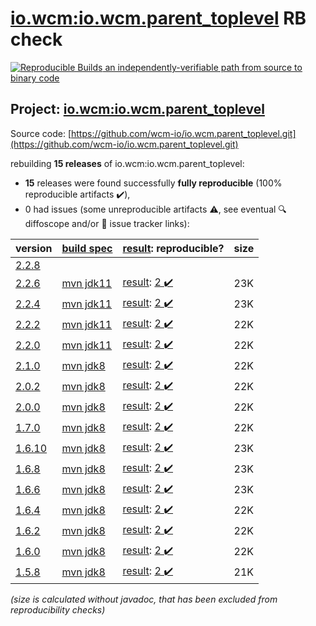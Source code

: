 [io.wcm:io.wcm.parent_toplevel](https://central.sonatype.com/artifact/io.wcm/io.wcm.parent_toplevel/versions) RB check
=======

[![Reproducible Builds](https://reproducible-builds.org/images/logos/rb.svg) an independently-verifiable path from source to binary code](https://reproducible-builds.org/)

## Project: [io.wcm:io.wcm.parent_toplevel](https://central.sonatype.com/artifact/io.wcm/io.wcm.parent_toplevel/versions)

Source code: [https://github.com/wcm-io/io.wcm.parent_toplevel.git](https://github.com/wcm-io/io.wcm.parent_toplevel.git)

rebuilding **15 releases** of io.wcm:io.wcm.parent_toplevel:
- **15** releases were found successfully **fully reproducible** (100% reproducible artifacts :heavy_check_mark:),
- 0 had issues (some unreproducible artifacts :warning:, see eventual :mag: diffoscope and/or :memo: issue tracker links):

| version | [build spec](/BUILDSPEC.md) | [result](https://reproducible-builds.org/docs/jvm/): reproducible? | size |
| -- | --------- | ------ | -- |
| [2.2.8](https://central.sonatype.com/artifact/io.wcm/io.wcm.parent_toplevel/2.2.8/pom) | | | |
| [2.2.6](https://central.sonatype.com/artifact/io.wcm/io.wcm.parent_toplevel/2.2.6/pom) | [mvn jdk11](wcm-parent_toplevel-2.2.6.buildspec) | [result](io.wcm.parent_toplevel-2.2.6.buildinfo): [2 :heavy_check_mark: ](io.wcm.parent_toplevel-2.2.6.buildcompare) | 23K |
| [2.2.4](https://central.sonatype.com/artifact/io.wcm/io.wcm.parent_toplevel/2.2.4/pom) | [mvn jdk11](wcm-parent_toplevel-2.2.4.buildspec) | [result](io.wcm.parent_toplevel-2.2.4.buildinfo): [2 :heavy_check_mark: ](io.wcm.parent_toplevel-2.2.4.buildcompare) | 23K |
| [2.2.2](https://central.sonatype.com/artifact/io.wcm/io.wcm.parent_toplevel/2.2.2/pom) | [mvn jdk11](wcm-parent_toplevel-2.2.2.buildspec) | [result](io.wcm.parent_toplevel-2.2.2.buildinfo): [2 :heavy_check_mark: ](io.wcm.parent_toplevel-2.2.2.buildcompare) | 22K |
| [2.2.0](https://central.sonatype.com/artifact/io.wcm/io.wcm.parent_toplevel/2.2.0/pom) | [mvn jdk11](wcm-parent_toplevel-2.2.0.buildspec) | [result](io.wcm.parent_toplevel-2.2.0.buildinfo): [2 :heavy_check_mark: ](io.wcm.parent_toplevel-2.2.0.buildcompare) | 22K |
| [2.1.0](https://central.sonatype.com/artifact/io.wcm/io.wcm.parent_toplevel/2.1.0/pom) | [mvn jdk8](wcm-parent_toplevel-2.1.0.buildspec) | [result](io.wcm.parent_toplevel-2.1.0.buildinfo): [2 :heavy_check_mark: ](io.wcm.parent_toplevel-2.1.0.buildcompare) | 22K |
| [2.0.2](https://central.sonatype.com/artifact/io.wcm/io.wcm.parent_toplevel/2.0.2/pom) | [mvn jdk8](wcm-parent_toplevel-2.0.2.buildspec) | [result](io.wcm.parent_toplevel-2.0.2.buildinfo): [2 :heavy_check_mark: ](io.wcm.parent_toplevel-2.0.2.buildcompare) | 22K |
| [2.0.0](https://central.sonatype.com/artifact/io.wcm/io.wcm.parent_toplevel/2.0.0/pom) | [mvn jdk8](wcm-parent_toplevel-2.0.0.buildspec) | [result](io.wcm.parent_toplevel-2.0.0.buildinfo): [2 :heavy_check_mark: ](io.wcm.parent_toplevel-2.0.0.buildcompare) | 22K |
| [1.7.0](https://central.sonatype.com/artifact/io.wcm/io.wcm.parent_toplevel/1.7.0/pom) | [mvn jdk8](wcm-parent_toplevel-1.7.0.buildspec) | [result](io.wcm.parent_toplevel-1.7.0.buildinfo): [2 :heavy_check_mark: ](io.wcm.parent_toplevel-1.7.0.buildcompare) | 22K |
| [1.6.10](https://central.sonatype.com/artifact/io.wcm/io.wcm.parent_toplevel/1.6.10/pom) | [mvn jdk8](wcm-parent_toplevel-1.6.10.buildspec) | [result](io.wcm.parent_toplevel-1.6.10.buildinfo): [2 :heavy_check_mark: ](io.wcm.parent_toplevel-1.6.10.buildcompare) | 23K |
| [1.6.8](https://central.sonatype.com/artifact/io.wcm/io.wcm.parent_toplevel/1.6.8/pom) | [mvn jdk8](wcm-parent_toplevel-1.6.8.buildspec) | [result](io.wcm.parent_toplevel-1.6.8.buildinfo): [2 :heavy_check_mark: ](io.wcm.parent_toplevel-1.6.8.buildcompare) | 23K |
| [1.6.6](https://central.sonatype.com/artifact/io.wcm/io.wcm.parent_toplevel/1.6.6/pom) | [mvn jdk8](wcm-parent_toplevel-1.6.6.buildspec) | [result](io.wcm.parent_toplevel-1.6.6.buildinfo): [2 :heavy_check_mark: ](io.wcm.parent_toplevel-1.6.6.buildcompare) | 23K |
| [1.6.4](https://central.sonatype.com/artifact/io.wcm/io.wcm.parent_toplevel/1.6.4/pom) | [mvn jdk8](wcm-parent_toplevel-1.6.4.buildspec) | [result](io.wcm.parent_toplevel-1.6.4.buildinfo): [2 :heavy_check_mark: ](io.wcm.parent_toplevel-1.6.4.buildcompare) | 22K |
| [1.6.2](https://central.sonatype.com/artifact/io.wcm/io.wcm.parent_toplevel/1.6.2/pom) | [mvn jdk8](wcm-parent_toplevel-1.6.2.buildspec) | [result](io.wcm.parent_toplevel-1.6.2.buildinfo): [2 :heavy_check_mark: ](io.wcm.parent_toplevel-1.6.2.buildcompare) | 22K |
| [1.6.0](https://central.sonatype.com/artifact/io.wcm/io.wcm.parent_toplevel/1.6.0/pom) | [mvn jdk8](wcm-parent_toplevel-1.6.0.buildspec) | [result](io.wcm.parent_toplevel-1.6.0.buildinfo): [2 :heavy_check_mark: ](io.wcm.parent_toplevel-1.6.0.buildcompare) | 22K |
| [1.5.8](https://central.sonatype.com/artifact/io.wcm/io.wcm.parent_toplevel/1.5.8/pom) | [mvn jdk8](wcm-parent_toplevel-1.5.8.buildspec) | [result](io.wcm.parent_toplevel-1.5.8.buildinfo): [2 :heavy_check_mark: ](io.wcm.parent_toplevel-1.5.8.buildcompare) | 21K |

<i>(size is calculated without javadoc, that has been excluded from reproducibility checks)</i>
